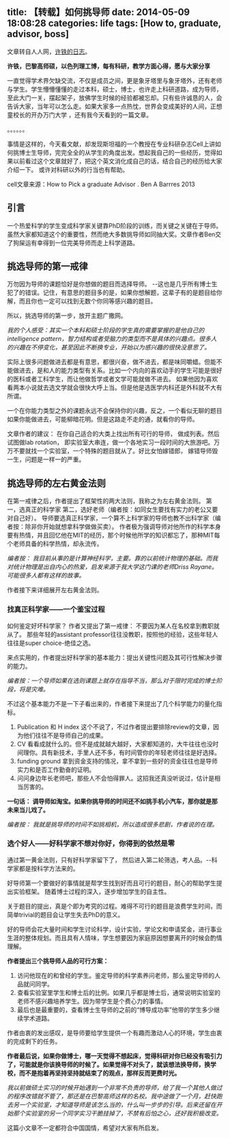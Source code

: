 title: 【转载】如何挑导师
date: 2014-05-09 18:08:28
categories: life
tags: [How to, graduate, advisor, boss]
---

文章转自人人网，[许铁的日志][sourceurl]。

**许铁，巴黎高师硕，以色列理工博，每有科研，教学方面心得，愿与大家分享**

一直觉得学术界欠缺交流，不仅是成员之间，更是象牙塔里与象牙塔外，还有老师与学生。学生懵懵懂懂的走过本科，硕士，博士，也许走上科研道路，成为导师，至此大门一关，摆起架子，放佛学生时候的经验都被忘却。只有些许诚恳的人，会告诉大家，当年可以怎么走。如果大家多一点热忱，世界会变成美好的人间，正想童校长的开办万门大学 ，还有我今天看到的一篇文章。

。。。。。。

事情是这样的，今天看文献，却发现斯坦福的一个教授在专业科研杂志Cell上讲如何挑博士生导师，完完全全的从学生的角度出发。想起我自己的一些经历，觉得如果以前看过这个文章就好了，把这个英文消化成自己的话，结合自己的经历给大家介绍一下。 或许对科研以外的行当也有帮助。

cell文章来源：How to Pick a graduate Advisor . Ben A Barrres  2013

<!--more-->

## 引言

一个热爱科学的学生变成科学家关键靠PhD阶段的训练，而关键之关键在于导师。虽然大家都知道这个的重要性，然而绝大多数挑导师如同抽大奖。文章作者Ben交了狗屎运有幸得到一位完美导师而走上科学道路。

## 挑选导师的第一戒律

万勿因为导师的课题恰好是你想做的题目而选择导师。 --这也是几乎所有博士生犯了的错误。记住，有意思的题目多的是，如果你想解题，这辈子有的是题目给你解，而且你也一定可以找到无数个你同等感兴趣的题目。

所以，挑选导师的第一步，放开主题广撒网。

*我的个人感受：其实一个本科和硕士阶段的学生真的需要掌握的是他自己的intelligence pattern，智力结构或者受脑力的类型而不是具体的兴趣点。很多人的兴趣在不停变化，甚至因此不断换专业，开始以为感兴趣的很快没意思了。*

实际上很多问题做进去都是有意思，都很兴奋，做不进去，都是味同嚼蜡。但能不能做进去，是和人的能力类型有关系。比如一个内向的喜欢动手的学生可能是很好的医科或者工科学生，而让他做哲学或者文学可能就做不进去。 如果他因为喜欢看两本小说就去选文学就会很快大呼上当。但是他是选医学内科还是外科就不大有所谓。

一个在你能力类型之外的课题永远不会保持你的兴趣，反之，一个看似无聊的题目如果你能做进去，可能柳暗花明。但是这路走不走的通，就看你的导师。

文章作者的建议： 在你自己适合的大类上找出所有可行的导师， 做成列表。然后试图做lab rotation， 即实验室大串连，做一个各地实习一段时间的大旅游吧。万万不要就找一个实验室，一个特殊的题目就从了。好比女怕嫁错郎， 嫁错导师毁一生，问题是一样一的严重。

## 挑选导师的左右黄金法则

在第一戒律之后，作者提出了框架性的两大法则，我称之为左右黄金法则。 第一，选真正的科学家  第二，选好老师（编者按：如同女生要找有实力的老公又要对自己好）。  导师要选真正科学家，一个算不上科学家的导师也教不出科学家（编者按：除非你开始就想拿科学做做买卖）。 作者极为强调导师对他所作的科学本身要有热情，并且回忆他在MIT的经历，那个时候他所学的知识都忘了，那种MIT每个老师具备的科学热情，却永流传。

*编者按： 我目前从事的是计算神经科学，主要。靠的以前统计物理的基础。而我对统计物理是出自内心的热爱，启发来源于我大学这门课的老师Driss Rayane。可能很多人都有这样的故事。*

作者接下来详细展开左右黄金法则。

### 找真正科学家——一个鉴宝过程

如何鉴定好坏科学家？ 作者又提出了第一戒律： 不要因为某人在名校拿到教职就从了。  那些年轻的assistant professor往往没教职，按照他的经验，这些年轻人往往是super choice-绝佳之选。

来点实用的，作者提出好科学家的基本能力：提出关键性问题及其可行性解决步骤的能力。

*编者按：一个导师如果在选则课题上就存在指导不当，那么对于限时完成的博士阶段，将是灾难。*

不过这个基本能力不是一下子看出来的，作者接下来提出了几个科学能力的量化指标。

1. Publication 和 H index 这个不说了，不过作者提出要排除review的文章，因为他们往往不是导师自己的成果。
2. CV 看看成就什么的。但不是成就越大越好，大家都知道的，大牛往往也没时间理你。具有新技术，手里人还不多，有时间管你的年轻老师往往是好选择。
3. funding ground 拿到资金支持的情况，拿不拿到一些好的资金往往也是导师实力和是否工作勤奋的证明。
4. 问问身边年长老师吧，那些人不会怕得罪人。这招我还真没听说过，估计是相当厉害的。

**一句话： 调导师如淘宝。如果你挑导师的时间还不如挑手机小汽车，那你就是那未来当儿戏了。**

*编者按： 我就是挑导师的时间不如挑相机，所以造成很多悲剧，作者说的在理。*

### 选个好人——好科学家不想对你好，你得到的依然是零

通过第一黄金法则，只有好科学家留下了， 然后进入第二轮筛选，考人品。--科学家都是按科学方法来的。

好导师第一个要做好的事情就是帮学生找到好而且可行的题目，耐心的帮助学生提出实验框架。 随着博士过程的深入，逐步增加学生的自主性。

关于题目的提出，真是个即为考究的过程。难得不可行的题目是浪费学生时间，而简单trivial的题目会让学生失去PhD的意义。

好的导师会花大量时间和学生讨论科学，设计实验，学论文和申请奖金，进行事业生涯的整体规划。而且具有人情味，学生想要因为家庭原因想要离开的时候会酌情理解。

**作者提出三个挑导师人品的可行方案：**

1. 访问他现在的和曾经的学生。鉴定导师的科学素养问老师，那么鉴定导师的人品就问同学。
2. 查看实验室里学生和博士后的比例。如果几乎都是博士后，通常说明实验室的老师不感兴趣培养学生。因为带学生是个费心力的事情。
3. 最后也是最重要的，查看博士生导师的之前的“博导成功率”他带的学生多少继续学术道路。

作者由衷的发出感叹，是导师要给学生提供一个有趣而激动人心的环境，学生由衷的完成剩下的任务。

**作者最后说，如果你做博士，哪一天觉得不想起床，觉得科研对你已经没有吸引力了，可能就是你该换导师的时候了。如果觉得不对头了，就该想法换导师，换学校，而不是抱着再坚持坚持就结束了的观点，那样反而更费时光。**

*我以前做硕士实习的时候开始遇到一个非常不负责的导师，给了我一个其他人做过的程序改错就不管了，那还是在巴黎高师这样的名校。我中途做了一个月，赶快跑去另一个实验室，才知道导师是该怎么当的，什么叫一步步的引导。后来还留在开始那个实验室的另一个同学实习干脆挂掉了，不禁有后怕之心，还好我积极改变。*

这篇小文章不一定都符合中国国情，希望对大家有所启发。


[sourceurl]: http://blog.renren.com/blog/243098220/927061531
